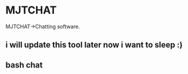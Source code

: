 # MJTCHAT
MJTCHAT->Chatting software.


i will update this tool later now i want to sleep :)
-------------

bash chat
--

